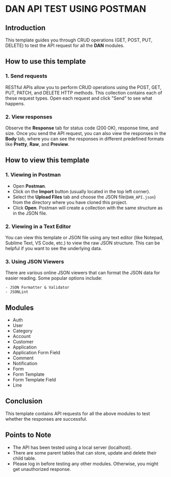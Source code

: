 # DAN API TEST USING POSTMAN

## Introduction
This template guides you through CRUD operations (GET, POST, PUT, DELETE) to test the API request for all the **DAN** modules.

## How to use this template
### 1. Send requests
RESTful APIs allow you to perform CRUD operations using the POST, GET, PUT, PATCH, and DELETE HTTP methods.
This collection contains each of these request types. Open each request and click "Send" to see what happens.

### 2. View responses
Observe the **Response** tab for status code (200 OK), response time, and size. Once you send the API request, you can also view the responses in the **Body** tab, where you can see the responses in different predefined formats like **Pretty**, **Raw**, and **Preview**.

## How to view this template
### 1. Viewing in Postman
- Open **Postman**.
- Click on the **Import** button (usually located in the top left corner).
- Select the **Upload Files** tab and choose the JSON file(`DAN_API.json`) from the directory where you have cloned this project.
- Click **Open**. Postman will create a collection with the same structure as in the JSON file.

### 2. Viewing in a Text Editor
You can view this template or JSON file using any text editor  (like Notepad, Sublime Text, VS Code, etc.) to view the raw JSON structure. This can be helpful if you want to see the underlying data.

### 3. Using JSON Viewers
There are various online JSON viewers that can format the JSON data for easier reading. Some popular options include:

    - JSON Formatter & Validator
    - JSONLint

## Modules
- Auth
- User
- Category
- Account
- Customer
- Application
- Application Form Field
- Comment
- Notification
- Form
- Form Template
- Form Template Field
- Line

## Conclusion
This template contains API requests for all the above modules to test whether the responses are successful.

## Points to Note
- The API has been tested using a local server (localhost).
- There are some parent tables that can store, update and delete their child table.
- Please log in before testing any other modules. Otherwise, you might get unauthorized response.


